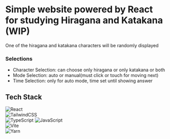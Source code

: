 # Simple website powered by React for studying Hiragana and Katakana (WIP)

One of the hiragana and katakana characters will be randomly displayed

### Selections
- Character Selection: can choose only hiragana or only katakana or both
- Mode Selection: auto or manual(must click or touch for moving next)
- Time Selection: only for auto mode, time set until showing answer


## Tech Stack
![React](https://img.shields.io/badge/react-%2320232a.svg?style=for-the-badge&logo=react&logoColor=%2361DAFB)   
![TailwindCSS](https://img.shields.io/badge/tailwindcss-%2338B2AC.svg?style=for-the-badge&logo=tailwind-css&logoColor=white)   
![TypeScript](https://img.shields.io/badge/typescript-%23007ACC.svg?style=for-the-badge&logo=typescript&logoColor=white) ![JavaScript](https://img.shields.io/badge/javascript-%23323330.svg?style=for-the-badge&logo=javascript&logoColor=%23F7DF1E)  
![Vite](https://img.shields.io/badge/vite-%23646CFF.svg?style=for-the-badge&logo=vite&logoColor=white)   
![Yarn](https://img.shields.io/badge/yarn-%232C8EBB.svg?style=for-the-badge&logo=yarn&logoColor=white)